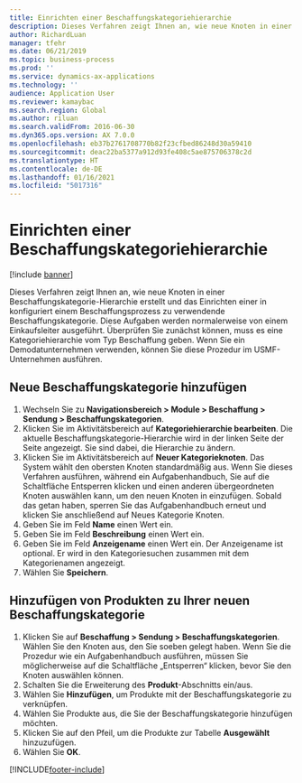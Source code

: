```yaml
---
title: Einrichten einer Beschaffungskategoriehierarchie
description: Dieses Verfahren zeigt Ihnen an, wie neue Knoten in einer Beschaffungskategorie-Hierarchie erstellt und das Einrichten einer in konfiguriert einem Beschaffungsprozess zu verwendende Beschaffungskategorie.
author: RichardLuan
manager: tfehr
ms.date: 06/21/2019
ms.topic: business-process
ms.prod: ''
ms.service: dynamics-ax-applications
ms.technology: ''
audience: Application User
ms.reviewer: kamaybac
ms.search.region: Global
ms.author: riluan
ms.search.validFrom: 2016-06-30
ms.dyn365.ops.version: AX 7.0.0
ms.openlocfilehash: eb37b2761708770b82f23cfbed86248d30a59410
ms.sourcegitcommit: deac22ba5377a912d93fe408c5ae875706378c2d
ms.translationtype: HT
ms.contentlocale: de-DE
ms.lasthandoff: 01/16/2021
ms.locfileid: "5017316"
---
```

# <a name="set-up-a-procurement-category-hierarchy"></a>Einrichten einer Beschaffungskategoriehierarchie

[!include [banner](../../includes/banner.md)]

Dieses Verfahren zeigt Ihnen an, wie neue Knoten in einer Beschaffungskategorie-Hierarchie erstellt und das Einrichten einer in konfiguriert einem Beschaffungsprozess zu verwendende Beschaffungskategorie. Diese Aufgaben werden normalerweise von einem Einkaufsleiter ausgeführt. Überprüfen Sie zunächst können, muss es eine Kategoriehierarchie vom Typ Beschaffung geben. Wenn Sie ein Demodatunternehmen verwenden, können Sie diese Prozedur im USMF-Unternehmen ausführen.


## <a name="add-a-new-procurement-category"></a>Neue Beschaffungskategorie hinzufügen
1. Wechseln Sie zu **Navigationsbereich > Module > Beschaffung > Sendung > Beschaffungskategorien**.
2. Klicken Sie im Aktivitätsbereich auf **Kategoriehierarchie bearbeiten**. Die aktuelle Beschaffungskategorie-Hierarchie wird in der linken Seite der Seite angezeigt. Sie sind dabei, die Hierarchie zu ändern.  
3. Klicken Sie im Aktivitätsbereich auf **Neuer Kategorieknoten**. Das System wählt den obersten Knoten standardmäßig aus. Wenn Sie dieses Verfahren ausführen, während ein Aufgabenhandbuch, Sie auf die Schaltfläche Entsperren klicken und einen anderen übergeordneten Knoten auswählen kann, um den neuen Knoten in einzufügen. Sobald das getan haben, sperren Sie das Aufgabenhandbuch erneut und klicken Sie anschließend auf Neues Kategorie Knoten.  
4. Geben Sie im Feld **Name** einen Wert ein.
5. Geben Sie im Feld **Beschreibung** einen Wert ein.
6. Geben Sie im Feld **Anzeigename** einen Wert ein. Der Anzeigename ist optional. Er wird in den Kategoriesuchen zusammen mit dem Kategorienamen angezeigt.  
7. Wählen Sie **Speichern**.

## <a name="add-products-to-your-new-procurement-category"></a>Hinzufügen von Produkten zu Ihrer neuen Beschaffungskategorie
1. Klicken Sie auf **Beschaffung > Sendung > Beschaffungskategorien**. Wählen Sie den Knoten aus, den Sie soeben gelegt haben. Wenn Sie die Prozedur wie ein Aufgabenhandbuch ausführen, müssen Sie möglicherweise auf die Schaltfläche „Entsperren“ klicken, bevor Sie den Knoten auswählen können.  
2. Schalten Sie die Erweiterung des **Produkt**-Abschnitts ein/aus.
3. Wählen Sie **Hinzufügen**, um Produkte mit der Beschaffungskategorie zu verknüpfen.
4. Wählen Sie Produkte aus, die Sie der Beschaffungskategorie hinzufügen möchten.
5. Klicken Sie auf den Pfeil, um die Produkte zur Tabelle **Ausgewählt** hinzuzufügen.
6. Wählen Sie **OK**.


[!INCLUDE[footer-include](../../../includes/footer-banner.md)]